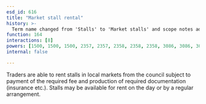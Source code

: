 ```yaml
---
esd_id: 616
title: "Market stall rental"
history: >-
  Term name changed from 'Stalls' to 'Market stalls' and scope notes added in version 2.02. Term name changed from 'Market stalls' to 'Markets - stall rental' in version 3.00. Name changed to 'Market stall rental' in version 4.00.
function: 164
interactions: [8]
powers: [1500, 1500, 1500, 2357, 2357, 2358, 2358, 2358, 3086, 3086, 3086]
internal: false

---
```


Traders are able to rent stalls in local markets from the council subject to payment of the required fee and production of required documentation (insurance etc.).  Stalls may be available for rent on the day or by a regular arrangement.


